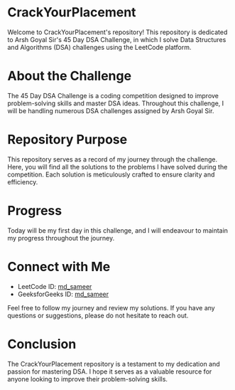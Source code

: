 # CrackYourPlacement
Welcome to CrackYourPlacement's repository! This repository is dedicated to Arsh Goyal Sir's 45 Day DSA Challenge, in which I solve Data Structures and Algorithms (DSA) challenges using the LeetCode platform.

# About the Challenge
The 45 Day DSA Challenge is a coding competition designed to improve problem-solving skills and master DSA ideas. Throughout this challenge, I will be handling numerous DSA challenges assigned by Arsh Goyal Sir.

# Repository Purpose
This repository serves as a record of my journey through the challenge. Here, you will find all the solutions to the problems I have solved during the competition. Each solution is meticulously crafted to ensure clarity and efficiency.

# Progress
Today will be my first day in this challenge, and I will endeavour to maintain my progress throughout the journey.

# Connect with Me
 * LeetCode ID: [md_sameer](https://leetcode.com/u/md_sameer/) 
 * GeeksforGeeks ID: [md_sameer](https://www.geeksforgeeks.org/user/md_sameer/) 

 Feel free to follow my journey and review my solutions. If you have any questions or suggestions, please do not hesitate to reach out.

# Conclusion
The CrackYourPlacement repository is a testament to my dedication and passion for mastering DSA. I hope it serves as a valuable resource for anyone looking to improve their problem-solving skills.
